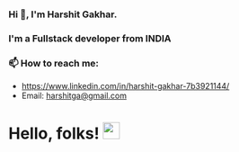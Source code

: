 ### Hi 👋, I'm Harshit Gakhar.

### I'm a Fullstack developer from INDIA

### 📫 How to reach me:
- https://www.linkedin.com/in/harshit-gakhar-7b3921144/
- Email: harshitga@gmail.com

# Hello, folks! <img src="https://raw.githubusercontent.com/harshit860/harshit860/master/wave.gif" width="30px">
<!--
**harshit860/harshit860** is a ✨ _special_ ✨ repository because its `README.md` (this file) appears on your GitHub profile.

Here are some ideas to get you started:

- 🔭 I’m currently working on ...
- 🌱 I’m currently learning ...
- 👯 I’m looking to collaborate on ...
- 🤔 I’m looking for help with ...
- 💬 Ask me about ...
- 📫 How to reach me: ...
- 😄 Pronouns: ...
- ⚡ Fun fact: ...
-->
